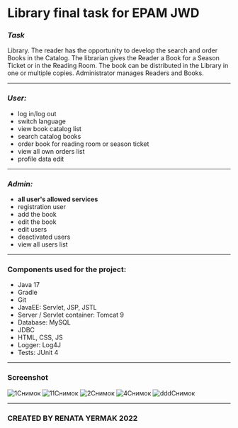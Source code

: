 # Library final task for EPAM JWD
### *Task*
Library. The reader has the opportunity to develop the search and order Books in the Catalog. The librarian gives the Reader a Book for a Season Ticket or in the Reading Room. The book can be distributed in the Library in one or
multiple copies. Administrator manages Readers and Books.
***
### *User:*
- log in/log out
- switch language
- view book catalog list
- search catalog books
- order book for reading room or season ticket
- view all own orders list
- profile data edit
***
### *Admin:*
- __all user's allowed services__
- registration user
- add the book
- edit the book
- edit users
- deactivated users
- view all users list
***
### Components used for the project:
- Java 17
- Gradle
- Git
- JavaEE: Servlet, JSP, JSTL
- Server / Servlet container: Tomcat 9
- Database: MySQL
- JDBC
- HTML, CSS, JS
- Logger: Log4J
- Tests: JUnit 4
***
### Screenshot
![1Снимок](https://user-images.githubusercontent.com/72652915/179511168-21aa6715-260b-4c34-bf63-d5c7d0b814ec.PNG)
![11Снимок](https://user-images.githubusercontent.com/72652915/179511176-125b8817-20a4-494c-9f43-8af79db674f5.PNG)
![2Снимок](https://user-images.githubusercontent.com/72652915/179511190-3041170a-341d-49a3-b587-ff27ea6209e6.PNG)
![4Снимок](https://user-images.githubusercontent.com/72652915/179511195-4ac822de-cce8-4630-9f78-e17197b75191.PNG)
![dddСнимок](https://user-images.githubusercontent.com/72652915/179512638-73311f1f-0132-4b74-8be1-50c3f391552b.PNG)

***
### CREATED BY RENATA YERMAK 2022